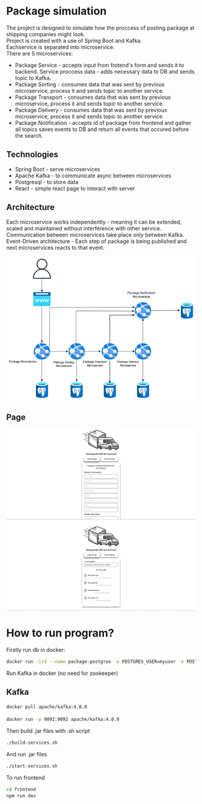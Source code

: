 # Package simulation

The project is designed to simulate how the proccess of posting package at shipping companies might look.<br>
Project is created with a use of Spring Boot and Kafka. <br>
Eachservice is separated into microservice. <br>
There are 5 microservices:

- Package Service - accepts input from frotend's form and sends it to backend. Service proccess data - adds necessary data to DB and sends topic to Kafka.
- Package Sorting - consumes data that was sent by previous microservice, process it and sends topic to another service.
- Package Transport - consumes data that was sent by previous microservice, process it and sends topic to another service.
- Package Delivery - consumes data that was sent by previous microservice, process it and sends topic to another service.
- Package Notification - accepts id of package from frontend and gather all topics saves events to DB and return all events that occured before the search.

## Technologies

- Spring Boot - serve microservices
- Apache Kafka - to communicate async between microservices
- Postgresql - to store data
- React - simple react page to interact with server

## Architecture

Each microservice works independently - meaning it can be extended, scaled and maintained without interference with other service. <br>
Communication between microservices take place only between Kafka. <br>
Event-Driven architecture - Each step of package is being published and next microservices reacts to that event.

![Graph](graphs/graph.png)

## Page

![Page1](graphs/page1.png)
![Page2](graphs/page2.png)

# How to run program?

Firstly run db in docker:

```bash
docker run -itd --name package-postgres -e POSTGRES_USER=myuser -e POSTGRES_PASSWORD=mypassword -p 5432:5432 -d postgres
```

Run Kafka in docker (no need for zookeeper)

## Kafka

```bash
docker pull apache/kafka:4.0.0

docker run -p 9092:9092 apache/kafka:4.0.0
```

Then build .jar files with .sh script

```bash
./build-services.sh
```

And run .jar files

```bash
./start-services.sh
```

To run frontend

```bash
cd frontend
npm run dev
```
